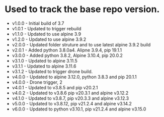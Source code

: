 # Used to track the base repo version.
* v1.0.0 - Initial build of 3.7
* v1.0.1 - Updated to trigger rebuild
* v1.1.0 - Updated to use alpine 3.9
* v1.2.0 - Updated to use alpine 3.9.2
* v2.0.0 - Updated folder struture and to use latest alpine 3.9.2 build
* v2.0.1 - Added python 3.8.0a4.  Alipne 3.9.4, pip 19.1.1
* v3.0.0 - Added python 3.8.2, Alpine 3.10.4, pip 20.0.2
* v3.1.0 - Updated to alpine 3.11.5
* v3.1.1 - Updated to alpine 3.11.6
* v3.1.2 - Updated to trigger drone build.
* v4.0.0 - Updated to alpine 3.12.0, python 3.8.3 and pip 20.1.1
* v4.0.0 - Drone trigger, 2
* v4.0.1 - Updated to v3.8.5 and pip v20.2.1
* v4.0.2 - Updated to v3.8.6 pip v20.3.1 and alpine v3.12.2
* v4.1.0 - Updated to v3.8.7, pip v20.3.3 and alpine v3.12.3
* v5.0.0 - Updated to v3.8.12, pip v21.2.4 and alpine v3.14.2
* v6.0.0 - Updated to python v3.10.1, pip v21.2.4 and alpine v3.15.0
